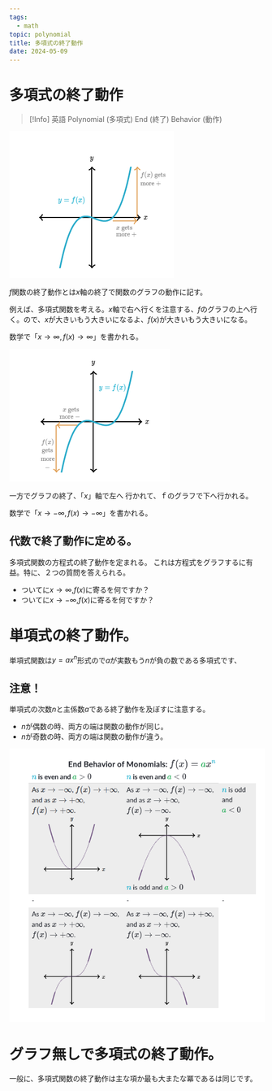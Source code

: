 ```yaml
---
tags:
  - math
topic: polynomial
title: 多項式の終了動作
date: 2024-05-09
---
```


# 多項式の終了動作

> [!Info] 英語
> Polynomial (多項式) End (終了) Behavior (動作)

![1715310852-多項式の終了動作-1.png](1715310852-多項式の終了動作-1.png)

$f$関数の終了動作とは$x$軸の終了で関数のグラフの動作に記す。

例えば、多項式関数を考える。$x$軸で右へ行くを注意する、$f$のグラフの上へ行く。ので、$x$が大きいもう大きいになるよ、$f(x)$が大きいもう大きいになる。

数学で「$x\rightarrow\infty,f(x)\rightarrow\infty$」を書かれる。

![1715310852-多項式の終了動作-2.png](1715310852-多項式の終了動作-2.png)

一方でグラフの終了、「$x$」軸で左へ 行かれて、ｆのグラフで下へ行かれる。

数学で「$x\rightarrow-\infty,f(x)\rightarrow-\infty$」を書かれる。

## 代数で終了動作に定める。

多項式関数の方程式の終了動作を定まれる。
これは方程式をグラフするに有益。特に、２つの質問を答えられる。

- ついてに$x\rightarrow\infty$,$f(x)$に寄るを何ですか？
- ついてに$x\rightarrow-\infty$,$f(x)$に寄るを何ですか？

# 単項式の終了動作。

単項式関数は$y=ax^n$形式ので$a$が実数もう$n$が負の数である多項式です、

## 注意！

単項式の次数$n$と主係数$a$である終了動作を及ぼすに注意する。

- $n$が偶数の時、両方の端は関数の動作が同じ。
- $n$が奇数の時、両方の端は関数の動作が違う。

![1715310852-多項式の終了動作-3.png](1715310852-多項式の終了動作-3.png)

# グラフ無しで多項式の終了動作。

一般に、多項式関数の終了動作は主な項か最も大またな冪であるは同じです。
